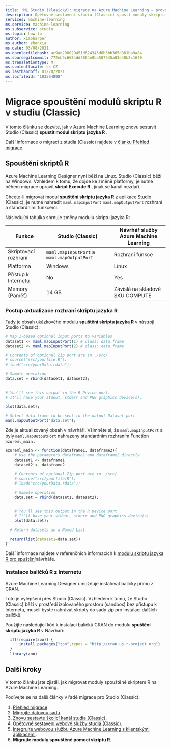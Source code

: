 ```yaml
---
title: 'ML Studio (klasický): migrace na Azure Machine Learning – provedení skriptu R'
description: Opětovné sestavení studia (Classic) spustí moduly skriptu R, které budou spouštěny na Azure Machine Learning.
services: machine-learning
ms.service: machine-learning
ms.subservice: studio
ms.topic: how-to
author: xiaoharper
ms.author: zhanxia
ms.date: 03/08/2021
ms.openlocfilehash: ac9ad296029451d624345d8b3bb365d881ba9a84
ms.sourcegitcommit: 772eb9c6684dd4864e0ba507945a83e48b8c16f0
ms.translationtype: MT
ms.contentlocale: cs-CZ
ms.lasthandoff: 03/20/2021
ms.locfileid: "103564898"
---
```

# <a name="migrate-execute-r-script-modules-in-studio-classic"></a>Migrace spouštění modulů skriptu R v studiu (Classic)

V tomto článku se dozvíte, jak v Azure Machine Learning znovu sestavit Studio (Classic) **spustit modul skriptu jazyka R** .

Další informace o migraci z studia (Classic) najdete v [článku Přehled migrace](migrate-overview.md).

## <a name="execute-r-script"></a>Spouštění skriptů R

Azure Machine Learning Designer nyní běží na Linux. Studio (Classic) běží na Windows. Vzhledem k tomu, že dojde ke změně platformy, je nutné během migrace upravit **skript Execute R** , jinak se kanál nezdaří.

Chcete-li migrovat modul **spuštění skriptu jazyka R** z aplikace Studio (Classic), je nutné nahradit `maml.mapInputPort` `maml.mapOutputPort` rozhraní a standardními funkcemi.

Následující tabulka shrnuje změny modulu skriptu jazyka R:

|Funkce|Studio (Classic)|Návrhář služby Azure Machine Learning|
|---|---|---|
|Skriptovací rozhraní|`maml.mapInputPort` a `maml.mapOutputPort`|Rozhraní funkce|
|Platforma|Windows|Linux|
|Přístup k Internetu |No|Yes|
|Memory (Paměť)|14 GB|Závislá na skladové SKU COMPUTE|

### <a name="how-to-update-the-r-script-interface"></a>Postup aktualizace rozhraní skriptu jazyka R

Tady je obsah ukázkového modulu **spuštění skriptu jazyka R** v nástroji Studio (Classic):
```r
# Map 1-based optional input ports to variables 
dataset1 <- maml.mapInputPort(1) # class: data.frame 
dataset2 <- maml.mapInputPort(2) # class: data.frame 

# Contents of optional Zip port are in ./src/ 
# source("src/yourfile.R"); 
# load("src/yourData.rdata"); 

# Sample operation 
data.set = rbind(dataset1, dataset2); 

 
# You'll see this output in the R Device port. 
# It'll have your stdout, stderr and PNG graphics device(s). 

plot(data.set); 

# Select data.frame to be sent to the output Dataset port 
maml.mapOutputPort("data.set"); 
```

Zde je aktualizovaný obsah v návrháři. Všimněte si, že `maml.mapInputPort` a byly `maml.mapOutputPort` nahrazeny standardním rozhraním Function `azureml_main` . 
```r
azureml_main <- function(dataframe1, dataframe2){ 
    # Use the parameters dataframe1 and dataframe2 directly 
    dataset1 <- dataframe1 
    dataset2 <- dataframe2 

    # Contents of optional Zip port are in ./src/ 
    # source("src/yourfile.R"); 
    # load("src/yourData.rdata"); 

    # Sample operation 
    data.set = rbind(dataset1, dataset2); 


    # You'll see this output in the R Device port. 
    # It'll have your stdout, stderr and PNG graphics device(s). 
    plot(data.set); 

  # Return datasets as a Named List 

  return(list(dataset1=data.set)) 
} 
```
Další informace najdete v referenčních informacích k [modulu skriptu jazyka R pro spuštění](../algorithm-module-reference/execute-r-script.md)návrháře.

### <a name="install-r-packages-from-the-internet"></a>Instalace balíčků R z Internetu

Azure Machine Learning Designer umožňuje instalovat balíčky přímo z CRAN.

Toto je vylepšení přes Studio (Classic). Vzhledem k tomu, že Studio (Classic) běží v prostředí izolovaného prostoru (sandbox) bez přístupu k Internetu, museli byste nahrávat skripty do sady zip pro instalaci dalších balíčků. 

Použijte následující kód k instalaci balíčků CRAN do modulu **spuštění skriptu jazyka R** v Návrháři:
```r
  if(!require(zoo)) { 
      install.packages("zoo",repos = "http://cran.us.r-project.org") 
  } 
  library(zoo) 
```

## <a name="next-steps"></a>Další kroky

V tomto článku jste zjistili, jak migrovat moduly spouštěné skriptem R na Azure Machine Learning.

Podívejte se na další články v řadě migrace pro Studio (Classic):

1. [Přehled migrace](migrate-overview.md)
1. [Migrujte datovou sadu](migrate-register-dataset.md).
1. [Znovu sestavte školicí kanál studia (Classic)](migrate-rebuild-experiment.md).
1. [Opětovné sestavení webové služby studia (Classic)](migrate-rebuild-web-service.md).
1. [Integrujte webovou službu Azure Machine Learning s klientskými aplikacemi](migrate-rebuild-integrate-with-client-app.md).
1. **Migrujte moduly spouštěné pomocí skriptu R**.